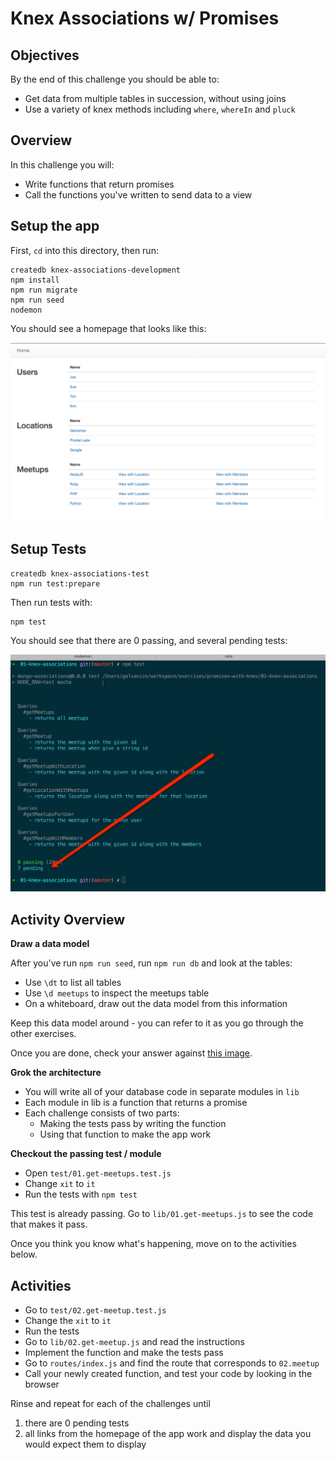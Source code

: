 # Knex Associations w/ Promises

## Objectives

By the end of this challenge you should be able to:

- Get data from multiple tables in succession, without using joins
- Use a variety of knex methods including `where`, `whereIn` and `pluck`

## Overview

In this challenge you will:

- Write functions that return promises
- Call the functions you've written to send data to a view

## Setup the app

First, `cd` into this directory, then run:

```
createdb knex-associations-development
npm install
npm run migrate
npm run seed
nodemon
```

You should see a homepage that looks like this:

![](wireframes/homepage.png)

## Setup Tests

```
createdb knex-associations-test
npm run test:prepare
```

Then run tests with:

```
npm test
```

You should see that there are 0 passing, and several pending tests:

![](wireframes/pending-tests.png)

## Activity Overview

**Draw a data model**

After you've run `npm run seed`, run `npm run db` and look at the tables:

- Use `\dt` to list all tables
- Use `\d meetups` to inspect the meetups table
- On a whiteboard, draw out the data model from this information

Keep this data model around - you can refer to it as you go through the other exercises.

Once you are done, check your answer against [this image](wireframes/erd.png).

**Grok the architecture**

- You will write all of your database code in separate modules in `lib`
- Each module in lib is a function that returns a promise
- Each challenge consists of two parts:
  - Making the tests pass by writing the function
  - Using that function to make the app work

**Checkout the passing test / module**

- Open `test/01.get-meetups.test.js`
- Change `xit` to `it`
- Run the tests with `npm test`

This test is already passing.  Go to `lib/01.get-meetups.js` to see the code that makes it pass.

Once you think you know what's happening, move on to the activities below.

## Activities

- Go to `test/02.get-meetup.test.js`
- Change the `xit` to `it`
- Run the tests
- Go to `lib/02.get-meetup.js` and read the instructions
- Implement the function and make the tests pass
- Go to `routes/index.js` and find the route that corresponds to `02.meetup`
- Call your newly created function, and test your code by looking in the browser

Rinse and repeat for each of the challenges until

1. there are 0 pending tests
1. all links from the homepage of the app work and display the data you would expect them to display

